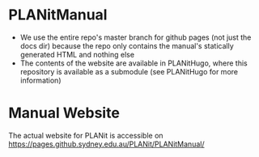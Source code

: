 # PLANitManual

- We use the entire repo's master branch for github pages (not just the docs dir) because
the repo only contains the manual's statically generated HTML and nothing else
- The contents of the website are available in PLANitHugo, where this repository is available as a submodule (see PLANitHugo for more information)
	
# Manual Website

The actual website for PLANit is accessible on <https://pages.github.sydney.edu.au/PLANit/PLANitManual/>
